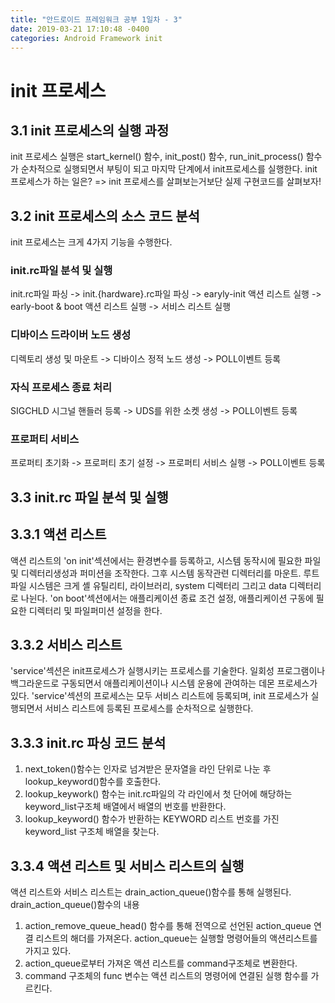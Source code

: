 ```yaml
---
title: "안드로이드 프레임워크 공부 1일차 - 3"
date: 2019-03-21 17:10:48 -0400
categories: Android Framework init
---
```


init 프로세스
=============

3.1 init 프로세스의 실행 과정
-------------

init 프로세스 실행은 start_kernel() 함수, init_post() 함수, run_init_process() 함수가 순차적으로 실행되면서 부팅이 되고 마지막 단계에서 init프로세스를 실행한다.
init 프로세스가 하는 일은?
=> init 프로세스를 살펴보는거보단 실제 구현코드를 살펴보자!

3.2 init 프로세스의 소스 코드 분석
-------------

init 프로세스는 크게 4가지 기능을 수행한다.
### init.rc파일 분석 및 실행
init.rc파일 파싱 -> init.{hardware}.rc파일 파싱 -> earyly-init 액션 리스트 실행 -> early-boot & boot 액션 리스트 실행 -> 서비스 리스트 실행
### 디바이스 드라이버 노드 생성
디렉토리 생성 및 마운트 -> 디바이스 정적 노드 생성 -> POLL이벤트 등록
### 자식 프로세스 종료 처리
SIGCHLD 시그널 핸들러 등록 -> UDS를 위한 소켓 생성 -> POLL이벤트 등록
### 프로퍼티 서비스
프로퍼티 초기화 -> 프로퍼티 초기 설정 -> 프로퍼티 서비스 실행 -> POLL이벤트 등록

3.3 init.rc 파일 분석 및 실행
-------------
## 3.3.1 액션 리스트
액션 리스트의 'on init'섹션에서는 환경변수를 등록하고, 시스템 동작시에 필요한 파일 및 디렉터리생성과 퍼미션을 조작한다. 그후 시스템 동작관련 디렉터리를 마운트.
루트 파일 시스템은 크게 셸 유틸리티, 라이브러리, system 디렉터리 그리고 data 디렉터리로 나뉜다.
'on boot'섹션에서는 애플리케이션 종료 조건 설정, 애플리케이션 구동에 필요한 디렉터리 및 파일퍼미션 설정을 한다.

## 3.3.2 서비스 리스트
'service'섹션은 init프로세스가 실행시키는 프로세스를 기술한다. 일회성 프로그램이나 백그라운드로 구동되면서 애플리케이션이나 시스템 운용에 관여하는 데몬 프로세스가 있다.
'service'섹션의 프로세스는 모두 서비스 리스트에 등록되며, init 프로세스가 실행되면서 서비스 리스트에 등록된 프로세스를 순차적으로 실행한다.

## 3.3.3 init.rc 파싱 코드 분석
1. next_token()함수는 인자로 넘겨받은 문자열을 라인 단위로 나눈 후 lookup_keyword()함수를 호출한다.
2. lookup_keywork() 함수는 init.rc파일의 각 라인에서 첫 단어에 해당하는 keyword_list구조체 배열에서 배열의 번호를 반환한다.
3. lookup_keyword() 함수가 반환하는 KEYWORD 리스트 번호를 가진 keyword_list 구조체 배열을 찾는다.

## 3.3.4 액션 리스트 및 서비스 리스트의 실행
액션 리스트와 서비스 리스트는 drain_action_queue()함수를 통해 실행된다.
drain_action_queue()함수의 내용
1. action_remove_queue_head() 함수를 통해 전역으로 선언된 action_queue 연결 리스트의 해더를 가져온다. action_queue는 실행할 명령어들의 액션리스트를 가지고 있다.
2. action_queue로부터 가져온 액션 리스트를 command구조체로 변환한다.
3. command 구조체의 func 변수는 액션 리스트의 명령어에 연결된 실행 함수를 가르킨다.

